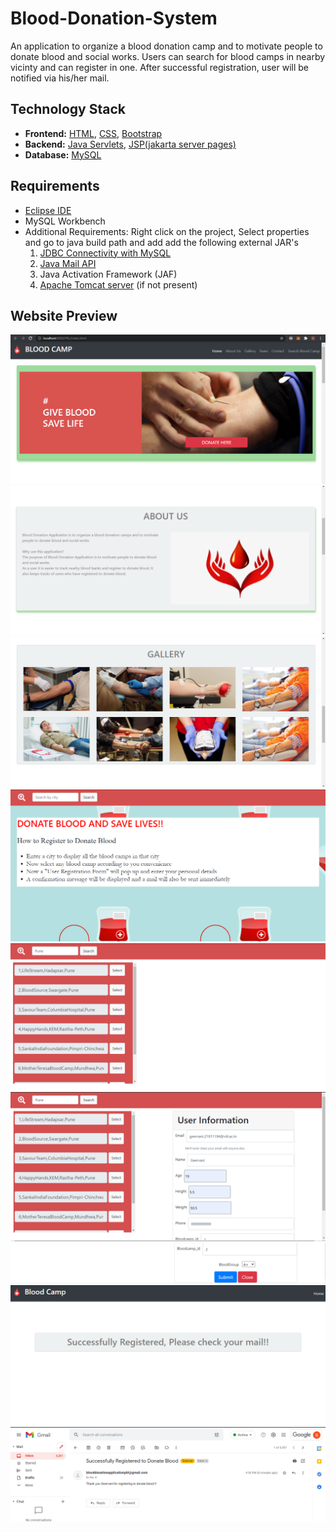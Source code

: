 # Blood-Donation-System
An application to organize a blood donation camp and to motivate people to donate blood and social works.
Users can search for blood camps in nearby vicinty and can register in one. After successful registration, user will be notified via his/her mail.

## Technology Stack
* **Frontend:** [HTML](https://html.com/), [CSS](https://developer.mozilla.org/en-US/docs/Web/CSS), [Bootstrap](https://getbootstrap.com/)
* **Backend:** [Java Servlets](https://www.javatpoint.com/servlet-tutorial), [JSP(jakarta server pages)](https://www.javatpoint.com/jsp-tutorial)
* **Database:** [MySQL](https://www.mysql.com/)

## Requirements
* [Eclipse IDE](https://www.eclipse.org/)
* MySQL Workbench
* Additional Requirements: 
  Right click on the project, Select properties and go to java build path and add add the following external JAR's
    1.  [JDBC Connectivity with MySQL](https://www.javatpoint.com/example-to-connect-to-the-mysql-database) 
    2.  [Java Mail API](https://www.javatpoint.com/java-mail-api-tutorial)
    3.  Java Activation Framework (JAF)
    4.  [Apache Tomcat server](https://tomcat.apache.org/index.html) (if not present)

## Website Preview
![Screenshot](./images/pic1.png)
![Screenshot](./images/pic2.png)
![Screenshot](./images/pic3.png)
![Screenshot](./images/pic4.png)
![Screenshot](./images/pic5.png)
![Screenshot](./images/pic6.png)
![Screenshot](./images/pic7.png)
![Screenshot](./images/pic8.png)
![Screenshot](./images/pic9.png)
